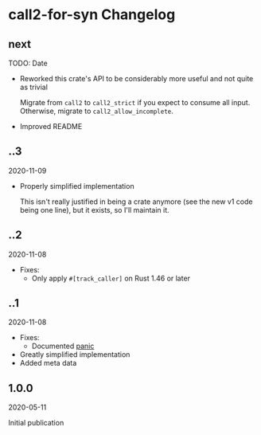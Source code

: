 # call2-for-syn Changelog

## next

TODO: Date

* Reworked this crate's API to be considerably more useful and not quite as trivial

  Migrate from `call2` to `call2_strict` if you expect to consume all input. Otherwise, migrate to `call2_allow_incomplete`.

* Improved README

## ..3

2020-11-09

* Properly simplified implementation

  This isn't really justified in being a crate anymore (see the new v1 code being one line), but it exists, so I'll maintain it.

## ..2

2020-11-08

* Fixes:
  * Only apply `#[track_caller]` on Rust 1.46 or later

## ..1

2020-11-08

* Fixes:
  * Documented [panic](https://github.com/Tamschi/call2-for-syn/issues/1)
* Greatly simplified implementation
* Added meta data

## 1.0.0

2020-05-11

Initial publication
